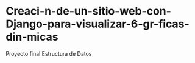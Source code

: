 # Creaci-n-de-un-sitio-web-con-Django-para-visualizar-6-gr-ficas-din-micas
Proyecto final.Estructura de Datos
